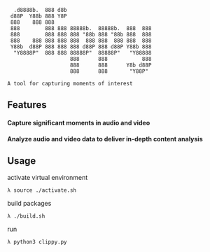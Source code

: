 ```
  .d8888b.  888 d8b                            
 d88P  Y88b 888 Y8P                            
 888    888 888                                
 888        888 888 88888b.  88888b.  888  888 
 888        888 888 888 "88b 888 "88b 888  888 
 888    888 888 888 888  888 888  888 888  888 
 Y88b  d88P 888 888 888 d88P 888 d88P Y88b 888 
  "Y8888P"  888 888 88888P"  88888P"   "Y88888 
                    888      888           888 
                    888      888      Y8b d88P 
                    888      888       "Y88P"  

A tool for capturing moments of interest
```

## Features

#### Capture significant moments in audio and video

#### Analyze audio and video data to deliver in-depth content analysis

## Usage
activate virtual environment
```
λ source ./activate.sh
```

build packages
```
λ ./build.sh
```

run
```
λ python3 clippy.py 
```
